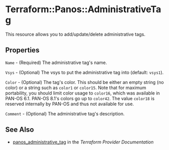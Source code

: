# Terraform::Panos::AdministrativeTag

This resource allows you to add/update/delete administrative tags.

## Properties

`Name` - (Required) The administrative tag's name.

`Vsys` - (Optional) The vsys to put the administrative tag into (default: `vsys1`).

`Color` - (Optional) The tag's color.  This should be either an empty string (no color) or a string such as `color1` or `color15`.  Note that for maximum portability, you should limit color usage to `color16`, which was available in PAN-OS 6.1.  PAN-OS 8.1's colors go up to `color42`.  The value `color18` is reserved internally by PAN-OS and thus not available for use.

`Comment` - (Optional) The administrative tag's description.


## See Also

* [panos_administrative_tag](https://www.terraform.io/docs/providers/panos/r/administrative_tag.html) in the _Terraform Provider Documentation_